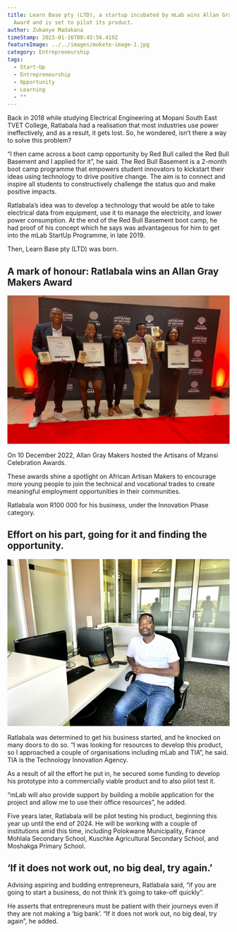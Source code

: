 ```yaml
---
title: Learn Base pty (LTD), a startup incubated by mLab wins Allan Gray Makers
  Award and is set to pilot its product.
author: Zukanye Madakana
timeStamp: 2023-01-16T08:45:56.419Z
featureImage: ../../images/mokete-image-1.jpg
category: Entrepreneurship
tags:
  - Start-Up
  - Entrepreneurship
  - Opportunity
  - Learning
  - ""
---
```





Back in 2018 while studying Electrical Engineering at Mopani South East TVET College, Ratlabala had a realisation that most industries use power ineffectively, and as a result, it gets lost. So, he wondered, isn’t there a way to solve this problem?

“I then came across a boot camp opportunity by Red Bull called the Red Bull Basement and I applied for it”, he said. The Red Bull Basement is a 2-month boot camp programme that empowers student innovators to kickstart their ideas using technology to drive positive change. The aim is to connect and inspire all students to constructively challenge the status quo and make positive impacts. 

Ratlabala’s idea was to develop a technology that would be able to take electrical data from equipment, use it to manage the electricity, and lower power consumption. At the end of the Red Bull Basement boot camp, he had proof of his concept which he says was advantageous for him to get into the mLab StartUp Programme, in late 2019. 

Then, Learn Base pty (LTD) was born. 

## A mark of honour: Ratlabala wins an Allan Gray Makers Award

![Allan-Gray Makers winners. Mokete Ratlabala, 2nd from Right.](../../images/allan-gray-makers-winners.jpg "Allan-Gray Makers winners. Mokete Ratlabala, 2nd from Right.")





On 10 December 2022, Allan Gray Makers hosted the Artisans of Mzansi Celebration Awards. 

These awards shine a spotlight on African Artisan Makers to encourage more young people to join the technical and vocational trades to create meaningful employment opportunities in their communities.

Ratlabala won R100 000 for his business, under the Innovation Phase category.

## Effort on his part, going for it and finding the opportunity.

![Founder of Learn Base pty (LTD), Mokete Ratlabala.](../../images/mokete-image-2.jpg "Founder of Learn Base pty (LTD), Mokete Ratlabala.")



Ratlabala was determined to get his business started, and he knocked on many doors to do so. “I was looking for resources to develop this product, so I approached a couple of organisations including mLab and TIA”, he said. TIA is the Technology Innovation Agency. 

As a result of all the effort he put in, he secured some funding to develop his prototype into a commercially viable product and to also pilot test it. 

“mLab will also provide support by building a mobile application for the project and allow me to use their office resources”, he added. 

Five years later, Ratlabala will be pilot testing his product, beginning this year up until the end of 2024. He will be working with a couple of institutions amid this time, including Polokwane Municipality, France Mohlala Secondary School, Kuschke Agricultural Secondary School, and Moshakga Primary School. 

## ‘If it does not work out, no big deal, try again.’

Advising aspiring and budding entrepreneurs, Ratlabala said, “if you are going to start a business, do not think it’s going to take-off quickly”. 

He asserts that entrepreneurs must be patient with their journeys even if they are not making a ‘big bank’. “If it does not work out, no big deal, try again”, he added.